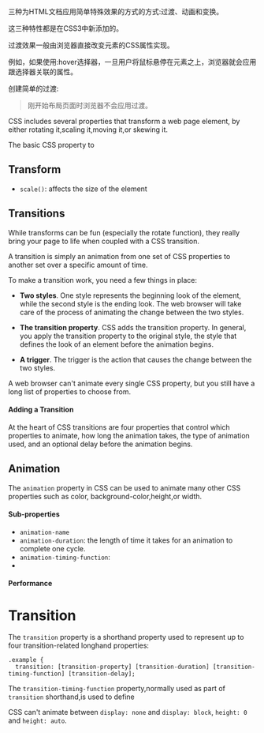 三种为HTML文档应用简单特殊效果的方式的方式:过渡、动画和变换。

这三种特性都是在CSS3中新添加的。

过渡效果一般由浏览器直接改变元素的CSS属性实现。

例如，如果使用:hover选择器，一旦用户将鼠标悬停在元素之上，浏览器就会应用跟选择器关联的属性。

创建简单的过渡:

> 刚开始布局页面时浏览器不会应用过渡。

CSS includes several properties that transform a web page element, by either rotating it,scaling it,moving it,or skewing it.

The basic CSS property to 

## Transform

- `scale()`: affects the size of the element

## Transitions

While transforms can be fun (especially the rotate function), they really bring your page to life when coupled with a CSS transition.

A transition is simply an animation from one set of CSS properties to another set over a specific amount of time.

To make a transition work, you need a few things in place:

- **Two styles**. One style represents the beginning look of the element, while the second style is the ending look. The web browser will take care of the process of animating the change between the two styles.

- **The transition property**. CSS adds the transition property. In general, you apply the transition property to the original style, the style that defines the look of an element before the animation begins.

- **A trigger**. The trigger is the action that causes the change between the two styles.

A web browser can't animate every single CSS property, but you still have a long list of properties to choose from.

#### Adding a Transition

At the heart of CSS transitions are four properties that control which properties to animate, how long the animation takes, the type of animation used, and an optional delay before the animation begins.

## Animation


The `animation` property in CSS can be used to animate many other CSS properties such as color, background-color,height,or width.

#### Sub-properties
- `animation-name`
- `animation-duration`: the length of time it takes for an animation to complete one cycle.
- `animation-timing-function`: 
- 

#### Performance

# Transition
The `transition` property is a shorthand property used to represent up to four transition-related longhand properties:

    .example {
      transition: [transition-property] [transition-duration] [transition-timing-function] [transition-delay];
      
The `transition-timing-function` property,normally used as part of `transition` shorthand,is used to define 

CSS can't animate between `display: none` and `display: block`, `height: 0` and `height: auto`.